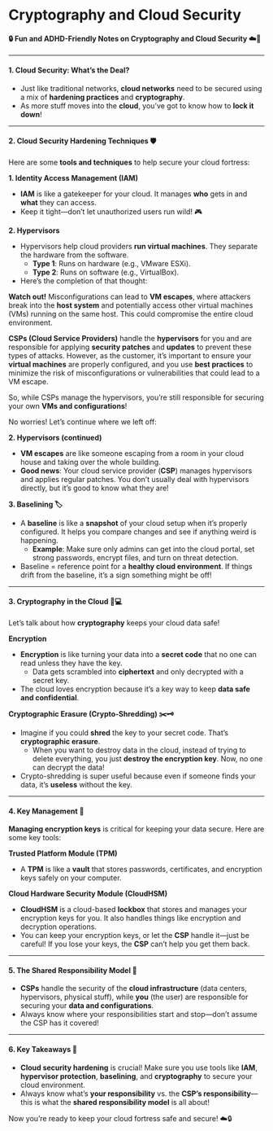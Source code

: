# Cryptography and Cloud Security

#### 🔒 Fun and ADHD-Friendly Notes on Cryptography and Cloud Security ☁️🔐

***

#### **1. Cloud Security: What’s the Deal?**

* Just like traditional networks, **cloud networks** need to be secured using a mix of **hardening practices** and **cryptography**.
* As more stuff moves into the **cloud**, you’ve got to know how to **lock it down**!

***

#### **2. Cloud Security Hardening Techniques** 🛡️

Here are some **tools and techniques** to help secure your cloud fortress:

**1. Identity Access Management (IAM)**

* **IAM** is like a gatekeeper for your cloud. It manages **who** gets in and **what** they can access.
* Keep it tight—don’t let unauthorized users run wild! 🎮

**2. Hypervisors**

* Hypervisors help cloud providers **run virtual machines**. They separate the hardware from the software.
  * **Type 1**: Runs on hardware (e.g., VMware ESXi).
  * **Type 2**: Runs on software (e.g., VirtualBox).
* Here’s the completion of that thought:

**Watch out!** Misconfigurations can lead to **VM escapes**, where attackers break into the **host system** and potentially access other virtual machines (VMs) running on the same host. This could compromise the entire cloud environment.

**CSPs (Cloud Service Providers)** handle the **hypervisors** for you and are responsible for applying **security patches** and **updates** to prevent these types of attacks. However, as the customer, it’s important to ensure your **virtual machines** are properly configured, and you use **best practices** to minimize the risk of misconfigurations or vulnerabilities that could lead to a VM escape.

So, while CSPs manage the hypervisors, you’re still responsible for securing your own **VMs and configurations**!

No worries! Let’s continue where we left off:

**2. Hypervisors (continued)**

* **VM escapes** are like someone escaping from a room in your cloud house and taking over the whole building.
* **Good news**: Your cloud service provider (**CSP**) manages hypervisors and applies regular patches. You don’t usually deal with hypervisors directly, but it’s good to know what they are!

**3. Baselining 🏷️**

* A **baseline** is like a **snapshot** of your cloud setup when it’s properly configured. It helps you compare changes and see if anything weird is happening.
  * **Example**: Make sure only admins can get into the cloud portal, set strong passwords, encrypt files, and turn on threat detection.
* Baseline = reference point for a **healthy cloud environment**. If things drift from the baseline, it’s a sign something might be off!

***

#### **3. Cryptography in the Cloud** 🔑💻

Let’s talk about how **cryptography** keeps your cloud data safe!

**Encryption**

* **Encryption** is like turning your data into a **secret code** that no one can read unless they have the key.
  * Data gets scrambled into **ciphertext** and only decrypted with a secret key.
* The cloud loves encryption because it’s a key way to keep **data safe and confidential**.

**Cryptographic Erasure (Crypto-Shredding) ✂️🗝️**

* Imagine if you could **shred** the key to your secret code. That’s **cryptographic erasure**.
  * When you want to destroy data in the cloud, instead of trying to delete everything, you just **destroy the encryption key**. Now, no one can decrypt the data!
* Crypto-shredding is super useful because even if someone finds your data, it’s **useless** without the key.

***

#### **4. Key Management** 🔐

**Managing encryption keys** is critical for keeping your data secure. Here are some key tools:

**Trusted Platform Module (TPM)**

* A **TPM** is like a **vault** that stores passwords, certificates, and encryption keys safely on your computer.

**Cloud Hardware Security Module (CloudHSM)**

* **CloudHSM** is a cloud-based **lockbox** that stores and manages your encryption keys for you. It also handles things like encryption and decryption operations.
* You can keep your encryption keys, or let the **CSP** handle it—just be careful! If you lose your keys, the **CSP** can’t help you get them back.

***

#### **5. The Shared Responsibility Model** 🤝

* **CSPs** handle the security of the **cloud infrastructure** (data centers, hypervisors, physical stuff), while **you** (the user) are responsible for securing your **data and configurations**.
* Always know where your responsibilities start and stop—don’t assume the CSP has it covered!

***

#### **6. Key Takeaways** 📝

* **Cloud security hardening** is crucial! Make sure you use tools like **IAM**, **hypervisor protection**, **baselining**, and **cryptography** to secure your cloud environment.
* Always know what’s **your responsibility** vs. the **CSP’s responsibility**—this is what the **shared responsibility model** is all about!

Now you’re ready to keep your cloud fortress safe and secure! ☁️🔒
